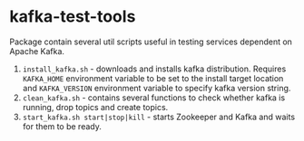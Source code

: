 # kafka-test-tools

Package contain several util scripts useful in testing services
dependent on Apache Kafka.

1. `install_kafka.sh` - downloads and installs kafka distribution. 
    Requires `KAFKA_HOME` environment variable to be set to the install
    target location and `KAFKA_VERSION` environment variable to specify
    kafka version string.
2. `clean_kafka.sh` - contains several functions to check whether kafka 
    is running, drop topics and create topics.
3. `start_kafka.sh start|stop|kill` - starts Zookeeper and Kafka and waits for them to 
    be ready.